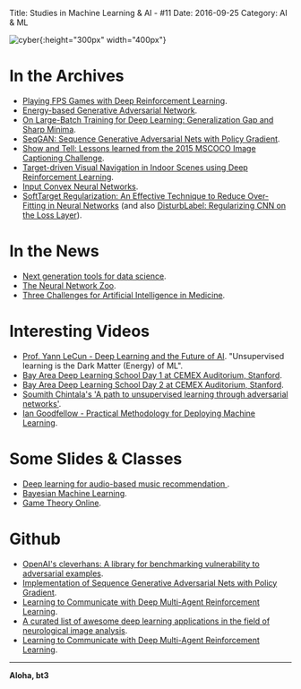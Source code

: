 Title: Studies in Machine Learning & AI - #11
Date: 2016-09-25
Category: AI & ML


![cyber](./cyberpunk/11.gif){:height="300px" width="400px"}



# In the Archives

* [Playing FPS Games with Deep Reinforcement Learning](https://arxiv.org/abs/1609.05521).
* [Energy-based Generative Adversarial Network](http://arxiv.org/abs/1609.03126).
* [On Large-Batch Training for Deep Learning: Generalization Gap and Sharp Minima](http://arxiv.org/abs/1609.04836).
* [SeqGAN: Sequence Generative Adversarial Nets with Policy Gradient](https://arxiv.org/abs/1609.05473).
* [Show and Tell: Lessons learned from the 2015 MSCOCO Image Captioning Challenge](https://arxiv.org/abs/1609.06647).
* [Target-driven Visual Navigation in Indoor Scenes using Deep Reinforcement Learning](http://arxiv.org/abs/1609.05143).
* [Input Convex Neural Networks](http://arxiv.org/abs/1609.07152).
* [SoftTarget Regularization: An Effective Technique to Reduce Over-Fitting in Neural Networks](http://arxiv.org/abs/1609.06693) (and also [DisturbLabel: Regularizing CNN on the Loss Layer](https://arxiv.org/abs/1605.00055)).


# In the News

* [Next generation tools for data science](http://www.unofficialgoogledatascience.com/2016/08/next-generation-tools-for-data-science.html).
* [The Neural Network Zoo](http://www.asimovinstitute.org/neural-network-zoo/).
* [Three Challenges for Artificial Intelligence in Medicine](https://blog.cardiogr.am/three-challenges-for-artificial-intelligence-in-medicine-dfb9993ae750).


# Interesting Videos

* [Prof. Yann LeCun - Deep Learning and the Future of AI](https://www.youtube.com/watch?feature=youtu.be&utm_campaign=Revue%20newsletter&utm_medium=Newsletter&utm_source=revue&v=wofXCQXq1pg). "Unsupervised learning is the Dark Matter (Energy) of ML".
* [Bay Area Deep Learning School Day 1 at CEMEX Auditorium, Stanford](https://www.youtube.com/watch?v=eyovmAtoUx0&feature=youtu.be).
* [Bay Area Deep Learning School Day 2 at CEMEX Auditorium, Stanford](https://www.youtube.com/watch?v=9dXiAecyJrY).
* [Soumith Chintala's 'A path to unsupervised learning through adversarial networks'](https://www.youtube.com/watch?v=QPkb5VcgXAM).
 * [Ian Goodfellow - Practical Methodology for Deploying Machine Learning](https://www.youtube.com/watch?v=NKiwFF_zBu4). 


# Some Slides & Classes

* [Deep learning for audio-based music recommendation
](https://docs.google.com/presentation/d/1CRSAs2WOKo5mFhh5Iu-xkDfyJsg_NDL1r5dRtj6_aHo/edit#slide=id.g1714a2be67_1_253).
* [Bayesian Machine Learning](https://people.orie.cornell.edu/andrew/orie6741/).
* [Game Theory Online](https://www.youtube.com/user/gametheoryonline/playlists).


# Github

* [OpenAI's cleverhans: A library for benchmarking vulnerability to adversarial examples](https://github.com/openai/cleverhans).
* [Implementation of Sequence Generative Adversarial Nets with Policy Gradient](https://github.com/LantaoYu/SeqGAN).
* [Learning to Communicate with Deep Multi-Agent Reinforcement Learning](https://github.com/iassael/learning-to-communicate).
* [A curated list of awesome deep learning applications in the field of neurological image analysis](https://github.com/alxndrkalinin/awesome-deepneuroimage).
* [Learning to Communicate with Deep Multi-Agent Reinforcement Learning]().


----

**Aloha, bt3**